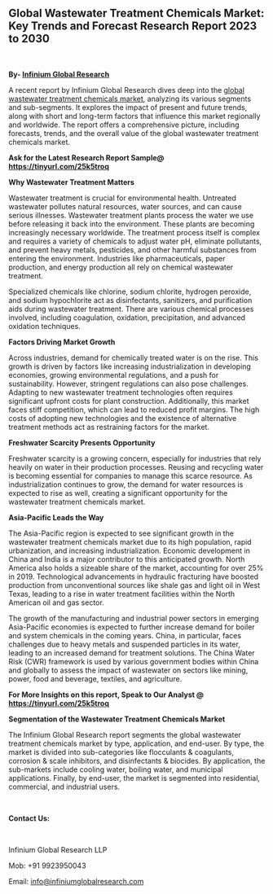 <h2><strong>Global Wastewater Treatment Chemicals Market: Key Trends and Forecast Research Report 2023 to 2030</strong></h2>
<p>&nbsp;</p>
<p><strong>By- </strong><a href="https://www.infiniumglobalresearch.com"><strong>Infinium Global Research</strong></a></p>
<p>A recent report by Infinium Global Research dives deep into the <a href="https://www.infiniumglobalresearch.com/reports/global-wastewater-treatment-chemicals-market">global wastewater treatment chemicals market</a>, analyzing its various segments and sub-segments. It explores the impact of present and future trends, along with short and long-term factors that influence this market regionally and worldwide. The report offers a comprehensive picture, including forecasts, trends, and the overall value of the global wastewater treatment chemicals market.</p>
<p><strong>Ask for the Latest Research Report Sample@ </strong><a href="https://tinyurl.com/25k5troq"><strong>https://tinyurl.com/25k5troq</strong></a></p>
<p><strong>Why Wastewater Treatment Matters</strong></p>
<p>Wastewater treatment is crucial for environmental health. Untreated wastewater pollutes natural resources, water sources, and can cause serious illnesses. Wastewater treatment plants process the water we use before releasing it back into the environment. These plants are becoming increasingly necessary worldwide. The treatment process itself is complex and requires a variety of chemicals to adjust water pH, eliminate pollutants, and prevent heavy metals, pesticides, and other harmful substances from entering the environment. Industries like pharmaceuticals, paper production, and energy production all rely on chemical wastewater treatment.</p>
<p>Specialized chemicals like chlorine, sodium chlorite, hydrogen peroxide, and sodium hypochlorite act as disinfectants, sanitizers, and purification aids during wastewater treatment. There are various chemical processes involved, including coagulation, oxidation, precipitation, and advanced oxidation techniques.</p>
<p><strong>Factors Driving Market Growth</strong></p>
<p>Across industries, demand for chemically treated water is on the rise. This growth is driven by factors like increasing industrialization in developing economies, growing environmental regulations, and a push for sustainability. However, stringent regulations can also pose challenges. Adapting to new wastewater treatment technologies often requires significant upfront costs for plant construction. Additionally, this market faces stiff competition, which can lead to reduced profit margins. The high costs of adopting new technologies and the existence of alternative treatment methods act as restraining factors for the market.</p>
<p><strong>Freshwater Scarcity Presents Opportunity</strong></p>
<p>Freshwater scarcity is a growing concern, especially for industries that rely heavily on water in their production processes. Reusing and recycling water is becoming essential for companies to manage this scarce resource. As industrialization continues to grow, the demand for water resources is expected to rise as well, creating a significant opportunity for the wastewater treatment chemicals market.</p>
<p><strong>Asia-Pacific Leads the Way</strong></p>
<p>The Asia-Pacific region is expected to see significant growth in the wastewater treatment chemicals market due to its high population, rapid urbanization, and increasing industrialization. Economic development in China and India is a major contributor to this anticipated growth. North America also holds a sizeable share of the market, accounting for over 25% in 2019. Technological advancements in hydraulic fracturing have boosted production from unconventional sources like shale gas and light oil in West Texas, leading to a rise in water treatment facilities within the North American oil and gas sector.</p>
<p>The growth of the manufacturing and industrial power sectors in emerging Asia-Pacific economies is expected to further increase demand for boiler and system chemicals in the coming years. China, in particular, faces challenges due to heavy metals and suspended particles in its water, leading to an increased demand for treatment solutions. The China Water Risk (CWR) framework is used by various government bodies within China and globally to assess the impact of wastewater on sectors like mining, power, food and beverage, textiles, and agriculture.</p>
<p><strong>For More Insights on this report, Speak to Our Analyst @ </strong><a href="https://tinyurl.com/25k5troq"><strong>https://tinyurl.com/25k5troq</strong></a></p>
<p><strong>Segmentation of the Wastewater Treatment Chemicals Market</strong></p>
<p>The Infinium Global Research report segments the global wastewater treatment chemicals market by type, application, and end-user. By type, the market is divided into sub-categories like flocculants &amp; coagulants, corrosion &amp; scale inhibitors, and disinfectants &amp; biocides. By application, the sub-markets include cooling water, boiling water, and municipal applications. Finally, by end-user, the market is segmented into residential, commercial, and industrial users.</p>
<p>&nbsp;</p>
<p><strong>Contact Us:</strong></p>
<p>&nbsp;</p>
<p>Infinium Global Research LLP</p>
<p>Mob: +91 9923950043</p>
<p>Email: <a href="mailto:info@infiniumglobalresearch.com">info@infiniumglobalresearch.com</a></p>